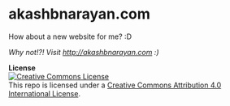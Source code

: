 # akashbnarayan.com
How about a new website for me? :D

<em>Why not!?! Visit http://akashbnarayan.com :)</em>

<strong>License</strong><br/>
<a rel="license" href="http://creativecommons.org/licenses/by/4.0/"><img alt="Creative Commons License" style="border-width:0" src="https://i.creativecommons.org/l/by/4.0/80x15.png" /></a><br/>
This repo is licensed under a <a rel="license" href="http://creativecommons.org/licenses/by/4.0/">Creative Commons Attribution 4.0 International License</a>.
